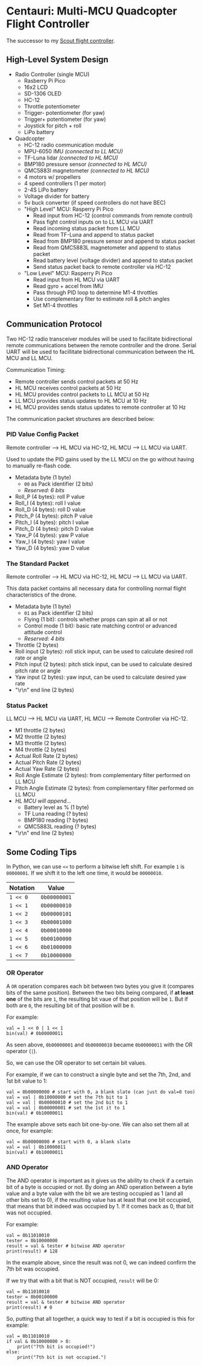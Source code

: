 # Centauri: Multi-MCU Quadcopter Flight Controller
The successor to my [Scout flight controller](https://github.com/TimHanewich/scout).

## High-Level System Design
- Radio Controller (single MCU)
    - Rasberry Pi Pico
    - 16x2 LCD
    - SD-1306 OLED
    - HC-12
    - Throttle potentiometer
    - Trigger- potentiometer (for yaw)
    - Trigger+ potentiometer (for yaw)
    - Joystick for pitch + roll
    - LiPo battery
- Quadcopter
    - HC-12 radio communication module
    - MPU-6050 IMU *(connected to LL MCU)*
    - TF-Luna lidar *(connected to HL MCU)*
    - BMP180 pressure sensor *(connected to HL MCU)*
    - QMC5883l magnetometer *(connected to HL MCU)*
    - 4 motors w/ propellers
    - 4 speed controllers (1 per motor)
    - 2-4S LiPo battery
    - Voltage divider for battery
    - 5v buck converter (if speed controllers do not have BEC)
    - "High Level" MCU: Rasperry Pi Pico
        - Read input from HC-12 (control commands from remote control)
        - Pass fight control inputs on to LL MCU via UART
        - Read incoming status packet from LL MCU
        - Read from TF-Luna and append to status packet
        - Read from BMP180 pressure sensor and append to status packet
        - Read from QMC5883L magnetometer and append to status packet
        - Read battery level (voltage divider) and append to status packet
        - Send status packet back to remote controller via HC-12
    - "Low Level" MCU: Rasperry Pi Pico
        - Read input from HL MCU via UART
        - Read gyro + accel from IMU
        - Pass through PID loop to determine M1-4 throttles
        - Use complementary fiter to estimate roll & pitch angles
        - Set M1-4 throttles

## Communication Protocol
Two HC-12 radio transceiver modules will be used to facilitate bidirectional remote communications between the remote controller and the drone. Serial UART will be used to facillitate bidirectional communication between the HL MCU and LL MCU.

Communication Timing:
- Remote controller sends control packets at 50 Hz
- HL MCU receives control packets at 50 Hz
- HL MCU provides control packets to LL MCU at 50 Hz
- LL MCU provides status updates to HL MCU at 10 Hz
- HL MCU provides sends status updates to remote controller at 10 Hz

The communication packet structures are described below:

###  PID Value Config Packet
Remote controller --> HL MCU via HC-12, HL MCU --> LL MCU via UART.

Used to update the PID gains used by the LL MCU on the go without having to manually re-flash code.

- Metadata byte (1 byte)
    - `00` as Pack identifier (2 bits)
    - *Reserved: 6 bits*
- Roll_P (4 bytes): roll P value
- Roll_I (4 bytes): roll I value
- Roll_D (4 bytes): roll D value
- Pitch_P (4 bytes): pitch P value
- Pitch_I (4 bytes): pitch I value
- Pitch_D (4 bytes): pitch D value
- Yaw_P (4 bytes): yaw P value
- Yaw_I (4 bytes): yaw I value
- Yaw_D (4 bytes): yaw D value        

###  The Standard Packet
Remote controller --> HL MCU via HC-12, HL MCU --> LL MCU via UART.

This data packet contains all necessary data for controlling normal flight characteristics of the drone.

- Metadata byte (1 byte)
    - `01` as Pack identifier (2 bits)
    - Flying (1 bit): controls whether props can spin at all or not
    - Control mode (1 bit): basic rate matching control or advanced attitude control
    - *Reserved: 4 bits*
- Throttle (2 bytes)
- Roll input (2 bytes): roll stick input, can be used to calculate desired roll rate or angle
- Pitch input (2 bytes): pitch stick input, can be used to calculate desired pitch rate or angle
- Yaw input (2 bytes): yaw input, can be used to calculate desired yaw rate
- "\r\n" end line (2 bytes)

###  Status Packet
LL MCU --> HL MCU via UART, HL MCU --> Remote Controller via HC-12.

- M1 throttle (2 bytes)
- M2 throttle (2 bytes)
- M3 throttle (2 bytes)
- M4 throttle (2 bytes)
- Actual Roll Rate (2 bytes)
- Actual Pitch Rate (2 bytes)
- Actual Yaw Rate (2 bytes)
- Roll Angle Estimate (2 bytes): from complementary filter performed on LL MCU
- Pitch Angle Estimate (2 bytes): from complementary filter performed on LL MCU
- *HL MCU will append...*
    - Battery level as % (1 byte)
    - TF Luna reading (? bytes)
    - BMP180 reading (? bytes)
    - QMC5883L reading (? bytes)
- "\r\n" end line (2 bytes)

## Some Coding Tips
In Python, we can use `<<` to perform a bitwise left shift. For example `1` is `00000001`. If we shift it to the left one time, it would be `00000010`.

|Notation|Value|
|-|-|
|`1 << 0`|`0b00000001`|
|`1 << 1`|`0b00000010`|
|`1 << 2`|`0b00000101`|
|`1 << 3`|`0b00001000`|
|`1 << 4`|`0b00010000`|
|`1 << 5`|`0b00100000`|
|`1 << 6`|`0b01000000`|
|`1 << 7`|`0b10000000`|

### OR Operator
A `OR` operation compares each bit between two bytes you give it (compares bits of the same position). Between the two bits being compared, if **at least one** of the bits are `1`, the resulting bit vaue of that position will be `1`. But if both are `0`, the resulting bit of that position will be `0`.

For example:
```
val = 1 << 0 | 1 << 1
bin(val) # 0b00000011
```

As seen above, `0b00000001` and `0b00000010` became `0b00000011` with the OR operator (`|`).

So, we can use the OR operator to set certain bit values. 

For example, if we can to construct a single byte and set the 7th, 2nd, and 1st bit value to 1:
```
val = 0b00000000 # start with 0, a blank slate (can just do val=0 too)
val = val | 0b10000000 # set the 7th bit to 1
val = val | 0b00000010 # set the 2nd bit to 1
val = val | 0b00000001 # set the 1st it to 1
bin(val) # 0b10000011
```

The example above sets each bit one-by-one. We can also set them all at once, for example:
```
val = 0b00000000 # start with 0, a blank slate
val = val | 0b10000011
bin(val) # 0b10000011
```

### AND Operator
The AND operator is important as it gives us the ability to check if a certain bit of a byte is occupied or not. By doing an AND operation between a byte value and a byte value with the bit we are testing occupied as 1 (and all other bits set to 0), if the resulting value has at least that one bit occupied, that means that bit indeed was occupied by 1. If it comes back as 0, that bit was not occupied.

For example:
```
val = 0b11010010
tester = 0b10000000 
result = val & tester # bitwise AND operator
print(result) # 128
```

In the example above, since the result was not 0, we can indeed confirm the 7th bit was occupied. 

If we try that with a bit that is NOT occupied, `result` will be 0:
```
val = 0b11010010
tester = 0b00100000 
result = val & tester # bitwise AND operator
print(result) # 0
```

So, putting that all together, a quick way to test if a bit is occupied is this for example:
```
val = 0b11010010
if val & 0b10000000 > 0:
    print("7th bit is occupied!")
else:
    print("7th bit is not occupied.")
```